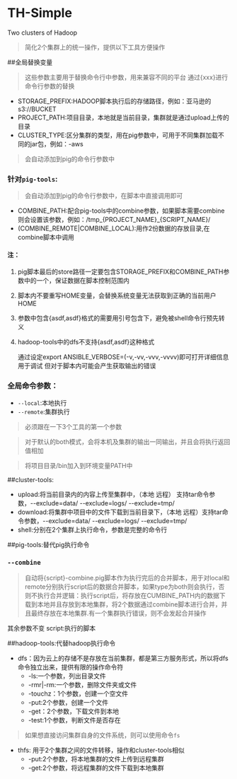 # TH-Simple
Two clusters of Hadoop
> 简化2个集群上的统一操作，提供以下工具方便操作

##全局替换变量
> 这些参数主要用于替换命令行中参数，用来兼容不同的平台
> 通过{xxx}进行命令行参数的替换

* STORAGE_PREFIX:HADOOP脚本执行后的存储路径，例如：亚马逊的s3://BUCKET
* PROJECT_PATH:项目目录，本地就是当前目录，集群就是通过upload上传的目录
* CLUSTER_TYPE:区分集群的类型，用在pig参数中，可用于不同集群加载不同的jar包，例如：-aws

> 会自动添加到pig的命令行参数中

### 针对`pig-tools`:
> 会自动添加到pig的命令行参数中，在脚本中直接调用即可

+ COMBINE_PATH:配合pig-tools中的combine参数，如果脚本需要combine则会设置该参数，例如：/tmp_{PROJECT_NAME}_{SCRIPT_NAME}/
+ (COMBINE_REMOTE|COMBINE_LOCAL):用作2份数据的存放目录,在combine脚本中调用

#### 注：
1. pig脚本最后的store路径一定要包含STORAGE_PREFIX和COMBINE_PATH参数中的一个，保证数据在脚本控制范围内
2. 脚本内不要重写HOME变量，会替换系统变量无法获取到正确的当前用户HOME
3. 参数中包含{asdf,asdf}格式的需要用引号包含下，避免被shell命令行预先转义
4. hadoop-tools中的dfs不支持{asdf,asdf}这种格式

	通过设定export ANSIBLE_VERBOSE=(-v,-vv,-vvv,-vvvv)即可打开详细信息用于调试
	但对于脚本内可能会产生获取输出的错误

### 全局命令参数：
+ `--local`:本地执行
+ `--remote`:集群执行

> 必须跟在一下3个工具的第一个参数

> 对于默认的both模式，会将本机及集群的输出一同输出，并且会将执行返回值相加

> 将项目目录/bin加入到环境变量PATH中
	
##cluster-tools:
+ upload:将当前目录内的内容上传至集群中，（本地 远程） 支持tar命令参数，--exclude=data/ --exclude=logs/ --exclude=tmp/ 
+ download:将集群中项目中的文件下载到当前目录下，（本地 远程）支持tar命令参数，--exclude=data/ --exclude=logs/ --exclude=tmp/ 
+ shell:分别在2个集群上执行命令，参数是完整的命令行

##pig-tools:替代pig执行命令
### `--combine`

> 自动将{script}-combine.pig脚本作为执行完后的合并脚本，用于对local和remote分别执行script后的数据合并脚本，如果type为both则会执行，否则不执行合并逻辑：执行script后，将存放在CUMBINE_PATH内的数据下载到本地并且存放到本地集群，将2个数据通过combine脚本进行合并，并且最终存放在本地集群.有一个集群执行错误，则不会发起合并操作

其余参数不变
script:执行的脚本

##hadoop-tools:代替hadoop执行命令
+ dfs：因为云上的存储不是存放在当前集群，都是第三方服务形式，所以将dfs命令独立出来，提供有限的操作命令符
	* -ls:一个参数，列出目录文件
	* -rmr|-rm:一个参数，删除文件夹或文件
	* -touchz：1个参数，创建一个空文件
	* -put:2个参数，创建一个文件
	* -get：2个参数，下载文件到本地
	* -test:1个参数，判断文件是否存在

> 如果想直接访问集群自身的文件系统，则可以使用命令`fs`

+ thfs: 用于2个集群之间的文件转移，操作和cluster-tools相似
	* -put:2个参数，将本地集群的文件上传到远程集群
	* -get:2个参数，将远程集群的文件下载到本地集群
